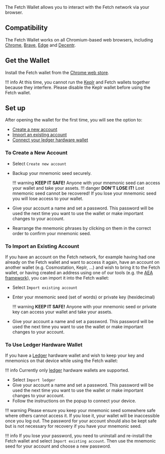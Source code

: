 The Fetch Wallet allows you to interact with the Fetch network via your browser.

## Compatibility

The Fetch Wallet works on all Chromium-based web browsers, including [Chrome](https://www.google.com/chrome/), [Brave](https://brave.com), [Edge](https://www.microsoft.com/edge) and [Decentr](https://decentr.net).

## Get the Wallet

Install the Fetch wallet from the [Chrome web store](https://chrome.google.com/webstore/detail/fetchai-network-wallet/ellkdbaphhldpeajbepobaecooaoafpg/related?hl=en-GB).

!!! info
    At this time, you cannot run the [Keplr](https://chrome.google.com/webstore/detail/keplr/dmkamcknogkgcdfhhbddcghachkejeap?hl=en) and Fetch wallets together because they interfere. Please disable the Keplr wallet before using the Fetch wallet.

## Set up

After opening the wallet for the first time, you will see the option to:

- [Create a new account](#to-create-a-new-account)
- [Import an existing account](#import-an-existing-account)
- [Connect your ledger hardware wallet](#use-ledger-hardware-wallet)

### To Create a New Account

* Select `Create new account`
* Backup your mnemonic seed securely.

    !!! warning
        **KEEP IT SAFE!** Anyone with your mnemonic seed can access your wallet and take your assets.
    !!! danger
        **DON'T LOSE IT!** Lost mnemonic seed cannot be recovered! If you lose your mnemonic seed you will lose access to your wallet.

* Give your account a name and set a password. This password will be used the next time you want to use the wallet or make important changes to your account.
* Rearrange the mnemonic phrases by clicking on them in the correct order to confirm your mnemonic seed.

### To Import an Existing Account

If you have an account on the Fetch network, for example having had one already on the Fetch wallet and want to access it again, have an account on another wallet (e.g. Cosmostation, Keplr, ...) and wish to bring it to the Fetch wallet, or having created an address using one of our tools (e.g. the [AEA framework](https://docs.fetch.ai/aea)), you can import it into the Fetch wallet:

* Select `Import existing account`
* Enter your mnemonic seed (set of words) or private key (hexidecimal)

    !!! warning
        **KEEP IT SAFE!** Anyone with your mnemonic seed or private key can access your wallet and take your assets.

* Give your account a name and set a password. This password will be used the next time you want to use the wallet or make important changes to your account.

### To Use Ledger Hardware Wallet

If you have a [Ledger](https://www.ledger.com/) hardware wallet and wish to keep your key and mnemonics on that device while using the Fetch wallet:

!!! info
    Currently only [ledger](https://www.ledger.com/) hardware wallets are supported.

* Select `Import ledger`
* Give your account a name and set a password. This password will be used the next time you want to use the wallet or make important changes to your account.
* Follow the instructions on the popup to connect your device.

!!! warning
    Please ensure you keep your mnemonic seed somewhere safe where others cannot access it. If you lose it, your wallet will be inaccessible once you log out. The password for your account should also be kept safe but is not necessary for recovery if you have your mnemonic seed.

!!! info
    If you lose your password, you need to uninstall and re-install the Fetch wallet and select `Import existing account`. Then use the mnemonic seed for your account and choose a new password.
